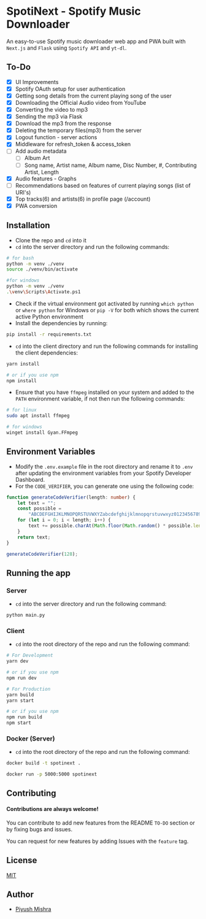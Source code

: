 # SpotiNext - Spotify Music Downloader 

An easy-to-use Spotify music downloader web app and PWA built with `Next.js` and `Flask` using `Spotify API` and `yt-dl`.

## To-Do

- [x] UI Improvements
- [x] Spotify OAuth setup for user authentication
- [x] Getting song details from the current playing song of the user
- [x] Downloading the Official Audio video from YouTube
- [x] Converting the video to mp3
- [x] Sending the mp3 via Flask
- [x] Download the mp3 from the response 
- [x] Deleting the temporary files(mp3) from the server
- [x] Logout function - server actions
- [x] Middleware for refresh_token & access_token
- [ ] Add audio metadata
	- [ ] Album Art
 	- [ ] Song name, Artist name, Album name, Disc Number, #, Contributing Artist, Length
- [x] Audio features - Graphs
- [ ] Recommendations based on features of current playing songs (list of URI's)
- [x] Top tracks(6) and artists(6) in profile page (/account)
- [x] PWA conversion

## Installation

- Clone the repo and `cd` into it 
- `cd` into the server directory and run the following commands:
 
```bash
# for bash
python -m venv ./venv
source ./venv/bin/activate

#for windows
python -m venv ./venv
.\venv\Scripts\Activate.ps1
```
- Check if the virtual environment got activated by running `which python` or `where python` for Windows or ``pip -V`` for both which shows the current active Python environment
- Install the dependencies by running:

```bash
pip install -r requirements.txt
```
- `cd` into the client directory and run the following commands for installing the client dependencies:

```bash
yarn install

# or if you use npm
npm install
```
- Ensure that you have `ffmpeg` installed on your system and added to the `PATH` environment variable, if not then run the following commands:

```bash
# for linux
sudo apt install ffmpeg

# for windows
winget install Gyan.FFmpeg
```

## Environment Variables
- Modify the `.env.example` file in the root directory and rename it to `.env` after updating the environment variables from your Spotify Developer Dashboard.
- For the `CODE_VERIFIER`, you can generate one using the following code:

```ts
function generateCodeVerifier(length: number) {
	let text = "";
	const possible =
		"ABCDEFGHIJKLMNOPQRSTUVWXYZabcdefghijklmnopqrstuvwxyz0123456789";
	for (let i = 0; i < length; i++) {
		text += possible.charAt(Math.floor(Math.random() * possible.length));
	}
	return text;
}

generateCodeVerifier(128);
```

## Running the app

### Server
- `cd` into the server directory and run the following command:

```bash
python main.py
```

### Client
- `cd` into the root directory of the repo and run the following command:

```bash
# For Development
yarn dev 

# or if you use npm
npm run dev

# For Production
yarn build
yarn start

# or if you use npm
npm run build
npm start
```
### Docker (Server)
- `cd` into the root directory of the repo and run the following command:

```bash
docker build -t spotinext .

docker run -p 5000:5000 spotinext
```

## Contributing

#### Contributions are always welcome!

You can contribute to add new features from the README `TO-DO` section or by fixing bugs and issues.

You can request for new features by adding Issues with the `feature` tag.

## License

[MIT](https://choosealicense.com/licenses/mit/)

## Author

- [Piyush Mishra](https://github.com/DarthSalad)
